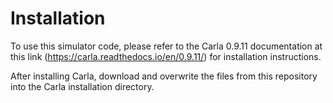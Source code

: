 # Installation

To use this simulator code, please refer to the Carla 0.9.11 documentation at this link (https://carla.readthedocs.io/en/0.9.11/) for installation instructions.

After installing Carla, download and overwrite the files from this repository into the Carla installation directory.
